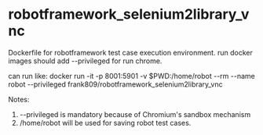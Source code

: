 # robotframework_selenium2library_vnc
Dockerfile for robotframework test case execution environment.
run docker images should add --privileged for run chrome.


can run like:
docker run -it -p 8001:5901 -v $PWD:/home/robot --rm --name robot --privileged frank809/robotframework_selenium2library_vnc

Notes:
1. --privileged is mandatory  because of Chromium's sandbox mechanism
2. /home/robot will be used for saving robot test cases.